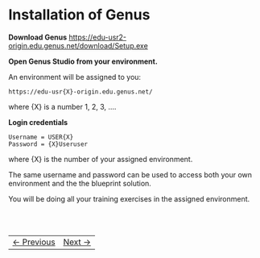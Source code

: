 # Installation of Genus

**Download Genus**
   https://edu-usr2-origin.edu.genus.net/download/Setup.exe

**Open Genus Studio from your environment.**

An environment will be assigned to you:

   ```
   https://edu-usr{X}-origin.edu.genus.net/
   ```

   where {X} is a number 1, 2, 3, ....


   **Login credentials**

   ```
   Username = USER{X}
   Password = {X}Useruser
   ```

where {X} is the number of your assigned environment.

The same username and password can be used to access both your own environment and the the blueprint solution.

You will be doing all your training exercises in the assigned environment.



<br/>
<br/>


<table>
   <tr><td><a href="index.md"><- Previous</a></td><td align="right"><a href="installation-of-sql-server-mgmt-studio.md">Next -></a></td></tr>
</table>
